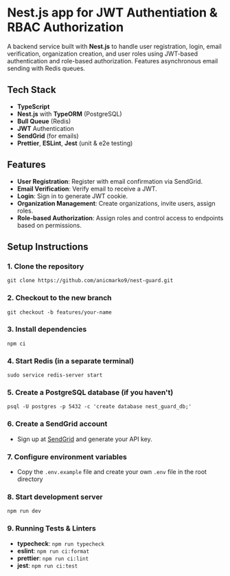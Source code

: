# Nest.js app for JWT Authentiation & RBAC Authorization

A backend service built with **Nest.js** to handle user registration, login, email verification, organization creation, and user roles using JWT-based authentication and role-based authorization. Features asynchronous email sending with Redis queues.

## Tech Stack

- **TypeScript**
- **Nest.js** with **TypeORM** (PostgreSQL)
- **Bull Queue** (Redis)
- **JWT** Authentication
- **SendGrid** (for emails)
- **Prettier**, **ESLint**, **Jest** (unit & e2e testing)

## Features

- **User Registration**: Register with email confirmation via SendGrid.
- **Email Verification**: Verify email to receive a JWT.
- **Login**: Sign in to generate JWT cookie.
- **Organization Management**: Create organizations, invite users, assign roles.
- **Role-based Authorization**: Assign roles and control access to endpoints based on permissions.

## Setup Instructions

### 1. Clone the repository

`git clone https://github.com/anicmarko9/nest-guard.git`

### 2. Checkout to the new branch

`git checkout -b features/your-name`

### 3. Install dependencies

`npm ci`

### 4. Start Redis (in a separate terminal)

`sudo service redis-server start`

### 5. Create a PostgreSQL database (if you haven't)

`psql -U postgres -p 5432 -c 'create database nest_guard_db;'`

### 6. Create a SendGrid account

- Sign up at [SendGrid](https://sendgrid.com/) and generate your API key.

### 7. Configure environment variables

- Copy the `.env.example` file and create your own `.env` file in the root directory

### 8. Start development server

`npm run dev`

### 9. Running Tests & Linters

- **typecheck**: `npm run typecheck`
- **eslint**: `npm run ci:format`
- **prettier**: `npm run ci:lint`
- **jest**: `npm run ci:test`
